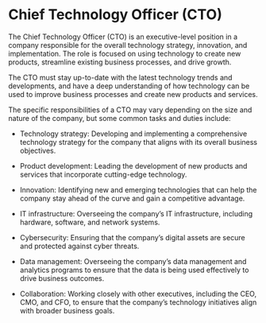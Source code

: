 # Chief Technology Officer (CTO)

The Chief Technology Officer (CTO) is an executive-level position in a company responsible for the overall technology strategy, innovation, and implementation. The role is focused on using technology to create new products, streamline existing business processes, and drive growth. 

The CTO must stay up-to-date with the latest technology trends and developments, and have a deep understanding of how technology can be used to improve business processes and create new products and services.

The specific responsibilities of a CTO may vary depending on the size and nature of the company, but some common tasks and duties include:

* Technology strategy: Developing and implementing a comprehensive technology strategy for the company that aligns with its overall business objectives.

* Product development: Leading the development of new products and services that incorporate cutting-edge technology.

* Innovation: Identifying new and emerging technologies that can help the company stay ahead of the curve and gain a competitive advantage.

* IT infrastructure: Overseeing the company’s IT infrastructure, including hardware, software, and network systems.

* Cybersecurity: Ensuring that the company’s digital assets are secure and protected against cyber threats.

* Data management: Overseeing the company’s data management and analytics programs to ensure that the data is being used effectively to drive business outcomes.

* Collaboration: Working closely with other executives, including the CEO, CMO, and CFO, to ensure that the company’s technology initiatives align with broader business goals.

